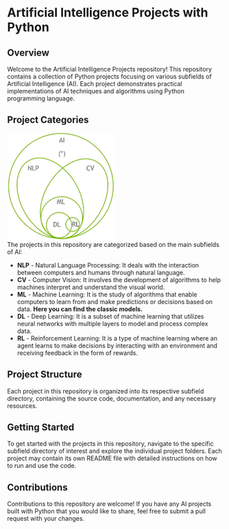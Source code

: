 # Artificial Intelligence Projects with Python

## Overview
Welcome to the Artificial Intelligence Projects repository! This repository contains a collection of Python projects focusing on various subfields of Artificial Intelligence (AI). Each project demonstrates practical implementations of AI techniques and algorithms using Python programming language.

## Project Categories
<div>
    <img src="https://github.com/aly-0308/AI_Py_projects/blob/main/AI%20subFs.jpg?raw=true" alt="artificial intelligence subfields" width="250">
</div>
The projects in this repository are categorized based on the main subfields of AI:

- **NLP** - Natural Language Processing: It deals with the interaction between computers and humans through natural language.
- **CV** - Computer Vision: It involves the development of algorithms to help machines interpret and understand the visual world.
- **ML** - Machine Learning: It is the study of algorithms that enable computers to learn from and make predictions or decisions based on data. **Here you can find the classic models.**
- **DL** - Deep Learning: It is a subset of machine learning that utilizes neural networks with multiple layers to model and process complex data.
- **RL** - Reinforcement Learning: It is a type of machine learning where an agent learns to make decisions by interacting with an environment and receiving feedback in the form of rewards.

## Project Structure
Each project in this repository is organized into its respective subfield directory, containing the source code, documentation, and any necessary resources.

## Getting Started
To get started with the projects in this repository, navigate to the specific subfield directory of interest and explore the individual project folders. Each project may contain its own README file with detailed instructions on how to run and use the code.

## Contributions
Contributions to this repository are welcome! If you have any AI projects built with Python that you would like to share, feel free to submit a pull request with your changes.

